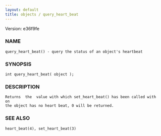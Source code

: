 ```yaml
---
layout: default
title: objects / query_heart_beat
---
```


Version: e36f9fe




### NAME
    query_heart_beat() - query the status of an object's heartbeat


### SYNOPSIS
    int query_heart_beat( object );


### DESCRIPTION
    Returns  the  value with which set_heart_beat() has been called with on
    the object has no heart beat, 0 will be returned.


### SEE ALSO
    heart_beat(4), set_heart_beat(3)



